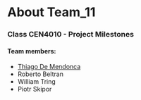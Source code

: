 # About Team_11
### Class CEN4010 - Project Milestones

#### Team members:
- [Thiago De Mendonca](http://lamp.cse.fau.edu/~tdemendonca2017/index.html) 
- Roberto Beltran
- William Tring
- Piotr Skipor



